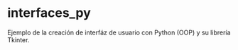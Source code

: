 # interfaces_py
Ejemplo de la creación de interfáz de usuario con Python (OOP) y su librería Tkinter.
